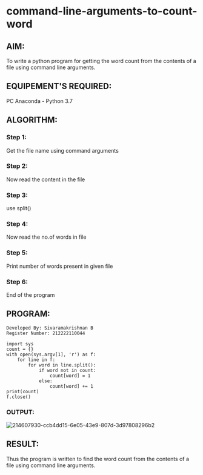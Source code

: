 # command-line-arguments-to-count-word

## AIM:
To write a python program for getting the word count from the contents of a file using command line arguments.

## EQUIPEMENT'S REQUIRED: 
PC
Anaconda - Python 3.7

## ALGORITHM: 

### Step 1:
Get the file name using command arguments

### Step 2: 
Now read the content in the file
 
### Step 3: 
use split()

### Step 4:  
Now read the no.of words in file

### Step 5: 
Print number of words present in given file

### Step 6: 
End of the program

## PROGRAM:
```
Developed By: Sivaramakrishnan B
Register Number: 212222110044

import sys
count = {}
with open(sys.argv[1], 'r') as f:
    for line in f:
        for word in line.split():
            if word not in count:
                count[word] = 1
            else:
                count[word] += 1
print(count)
f.close()

```

### OUTPUT:
![214607930-ccb4dd15-6e05-43e9-807d-3d97808296b2](https://github.com/SivaramakrishnanBaskar/command-line-arguments-to-count-word/assets/119476322/c0a1fd6a-2c15-4711-85d8-877d4d69b813)

## RESULT:
Thus the program is written to find the word count from the contents of a file using command line arguments.
